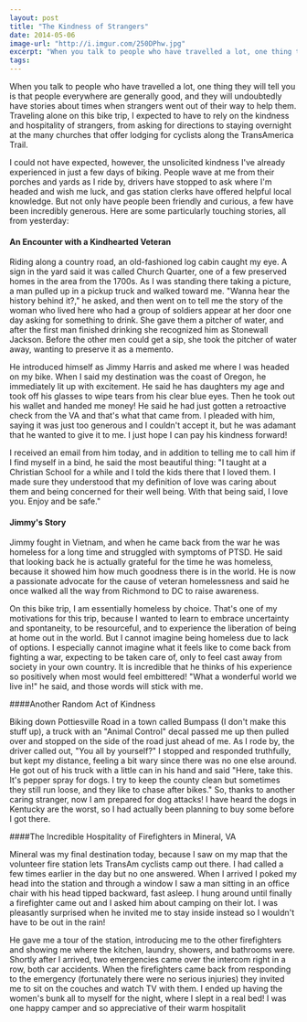 ```yaml
---
layout: post
title: "The Kindness of Strangers"
date: 2014-05-06
image-url: "http://i.imgur.com/250DPhw.jpg"
excerpt: "When you talk to people who have travelled a lot, one thing they will tell you is that people everywhere are generally good, and they will undoubtedly have stories about times when strangers went out of their way to help them. Traveling alone on this bike trip, I  expected to have to rely on the kindness and hospitality of strangers, from asking for directions to staying overnight at the many churches that offer lodging for cyclists along the TransAmerica Trail. I could not have expected, however, the unsolicited kindness I've already experienced in just a few days of biking."
tags:
---
```

When you talk to people who have travelled a lot, one thing they will tell you is that people everywhere are generally good, and they will undoubtedly have stories about times when strangers went out of their way to help them. Traveling alone on this bike trip, I  expected to have to rely on the kindness and hospitality of strangers, from asking for directions to staying overnight at the many churches that offer lodging for cyclists along the TransAmerica Trail. 

I could not have expected, however, the unsolicited kindness I've already experienced in just a few days of biking. People wave at me from their porches and yards as I ride by, drivers have stopped to ask where I'm headed and wish me luck, and gas station clerks have offered helpful local knowledge. But not only have people been friendly and curious, a few have been incredibly generous. Here are some particularly touching stories, all from yesterday:

#### An Encounter with a Kindhearted Veteran

Riding along a country road, an old-fashioned log cabin caught my eye. A sign in the yard said it was called Church Quarter, one of a few preserved homes in the area from the 1700s. As I was standing there taking a picture, a man pulled up in a pickup truck and walked toward me. "Wanna hear the history behind it?," he asked, and then went on to tell me the story of the woman who lived here who had a group of soldiers appear at her door one day asking for something to drink. She gave them a pitcher of water, and after the first man finished drinking she recognized him as Stonewall Jackson. Before the other men could get a sip, she took the pitcher of water away, wanting to preserve it as a memento.

He introduced himself as Jimmy Harris and asked me where I was headed on my bike. When I said my destination was the coast of Oregon, he immediately lit up with excitement. He said he has daughters my age and took off his glasses to wipe tears from his clear blue eyes. Then he took out his wallet and handed me money! He said he had just gotten a retroactive check from the VA and that's what that came from. I pleaded with him, saying it was just too generous and I couldn't accept it, but he was adamant that he wanted to give it to me. I just hope I can pay his kindness forward!

I received an email from him today, and in addition to telling me to call him if I find myself in a bind, he said the most beautiful thing: "I taught at a Christian School for a while and I told the kids there that I loved them. I made sure they understood that my definition of love was caring about them and being concerned for their well being. With that being said, I love you. Enjoy and be safe." 

#### Jimmy's Story

Jimmy fought in Vietnam, and when he came back from the war he was homeless for a long time and struggled with symptoms of PTSD. He said that looking back he is actually grateful for the time he was homeless, because it showed him how much goodness there is in the world. He is now a passionate advocate for the cause of veteran homelessness and said he once walked all the way from Richmond to DC to raise awareness. 

On this bike trip, I am essentially homeless by choice. That's one of my motivations for this trip, because I wanted to learn to embrace uncertainty and spontaneity, to be resourceful, and to experience the liberation of being at home out in the world. But I cannot imagine being homeless due to lack of options. I especially cannot imagine what it feels like to come back from fighting a war, expecting to be taken care of, only to feel cast away from society in your own country. It is incredible that he thinks of his experience so positively when most would feel embittered! "What a wonderful world we live in!" he said, and those words will stick with me. 

####Another Random Act of Kindness

Biking down Pottiesville Road in a town called Bumpass (I don't make this stuff up), a truck with an "Animal Control" decal passed me up then pulled over and stopped on the side of the road just ahead of me. As I rode by, the driver called out, "You all by yourself?" I stopped and responded truthfully, but kept my distance, feeling a bit wary since there was no one else around. He got out of his truck with a little can in his hand and said "Here, take this. It's pepper spray for dogs. I try to keep the county clean but sometimes they still run loose, and they like to chase after bikes." So, thanks to another caring stranger, now I am prepared for dog attacks! I have heard the dogs in Kentucky are the worst, so I had actually been planning to buy some before I got there.

####The Incredible Hospitality of Firefighters in Mineral, VA

Mineral was my final destination today, because I saw on my map that the volunteer fire station lets TransAm cyclists camp out there. I had called a few times earlier in the day but no one answered. When I arrived I poked my head into the station and through a window I saw a man sitting in an office chair with his head tipped backward, fast asleep. I hung around until finally a firefighter came out and I asked him about camping on their lot. I was pleasantly surprised when he invited me to stay inside instead so I wouldn't have to be out in the rain! 

He gave me a tour of the station, introducing me to the other firefighters and showing me where the kitchen, laundry, showers, and bathrooms were. Shortly after I arrived, two emergencies came over the intercom right in a row, both car accidents. When the firefighters came back from responding to the emergency (fortunately there were no serious injuries) they invited me to sit on the couches and watch TV with them. I ended up having the women's bunk all to myself for the night, where I slept in a real bed! I was one happy camper and so appreciative of their warm hospitalit